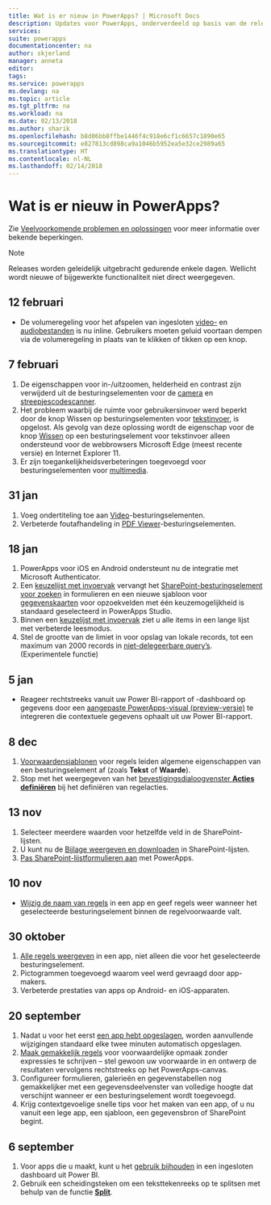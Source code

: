 ```yaml
---
title: Wat is er nieuw in PowerApps? | Microsoft Docs
description: Updates voor PowerApps, onderverdeeld op basis van de releasedatum
services: 
suite: powerapps
documentationcenter: na
author: skjerland
manager: anneta
editor: 
tags: 
ms.service: powerapps
ms.devlang: na
ms.topic: article
ms.tgt_pltfrm: na
ms.workload: na
ms.date: 02/13/2018
ms.author: sharik
ms.openlocfilehash: b8d06bb8ffbe1446f4c918e6cf1c6657c1890e65
ms.sourcegitcommit: e827813cd898ca9a1046b5952ea5e32ce2989a65
ms.translationtype: HT
ms.contentlocale: nl-NL
ms.lasthandoff: 02/14/2018
---
```

# <a name="whats-new-in-powerapps"></a>Wat is er nieuw in PowerApps?
Zie [Veelvoorkomende problemen en oplossingen](common-issues-and-resolutions.md) voor meer informatie over bekende beperkingen.

> [!NOTE]
> Releases worden geleidelijk uitgebracht gedurende enkele dagen. Wellicht wordt nieuwe of bijgewerkte functionaliteit niet direct weergegeven.

## <a name="feb-12"></a>12 februari
* De volumeregeling voor het afspelen van ingesloten [video-](controls/control-audio-video.md) en [audiobestanden](controls/control-audio-video.md) is nu inline. Gebruikers moeten geluid voortaan dempen via de volumeregeling in plaats van te klikken of tikken op een knop.

## <a name="feb-7"></a>7 februari
1. De eigenschappen voor in-/uitzoomen, helderheid en contrast zijn verwijderd uit de besturingselementen voor de [camera](controls/control-camera.md) en [streepjescodescanner](controls/control-barcodescanner.md).
2. Het probleem waarbij de ruimte voor gebruikersinvoer werd beperkt door de knop Wissen op besturingselementen voor [tekstinvoer](controls/control-text-input.md), is opgelost. Als gevolg van deze oplossing wordt de eigenschap voor de knop [Wissen](controls/control-text-input.md#additional-properties) op een besturingselement voor tekstinvoer alleen ondersteund voor de webbrowsers Microsoft Edge (meest recente versie) en Internet Explorer 11.
3. Er zijn toegankelijkheidsverbeteringen toegevoegd voor besturingselementen voor [multimedia](add-images-pictures-audio-video.md).

## <a name="jan-31"></a>31 jan
1. Voeg ondertiteling toe aan [Video](controls/control-audio-video.md)-besturingselementen.
2. Verbeterde foutafhandeling in [PDF Viewer](controls/control-pdf-viewer.md)-besturingselementen.

## <a name="jan-18"></a>18 jan
1. PowerApps voor iOS en Android ondersteunt nu de integratie met Microsoft Authenticator.
2. Een [keuzelijst met invoervak](controls/control-combo-box.md) vervangt het [SharePoint-besturingselement voor zoeken](sharepoint-lookup-fields.md) in formulieren en een nieuwe sjabloon voor [gegevenskaarten](working-with-cards.md) voor opzoekvelden met één keuzemogelijkheid is standaard geselecteerd in PowerApps Studio.
3. Binnen een [keuzelijst met invoervak](controls/control-combo-box.md) ziet u alle items in een lange lijst met verbeterde leesmodus.
4. Stel de grootte van de limiet in voor opslag van lokale records, tot een maximum van 2000 records in [niet-delegeerbare query’s](delegation-overview.md#non-delegable-limits). (Experimentele functie)

## <a name="jan-5"></a>5 jan
* Reageer rechtstreeks vanuit uw Power BI-rapport of -dashboard op gegevens door een [aangepaste PowerApps-visual (preview-versie)](https://powerapps.microsoft.com/blog/powerbi-powerapps-visual/) te integreren die contextuele gegevens ophaalt uit uw Power BI-rapport.

## <a name="dec-8"></a>8 dec
1. [Voorwaardensjablonen](working-with-rules.md) voor regels leiden algemene eigenschappen van een besturingselement af (zoals **Tekst** of **Waarde**).
2. Stop met het weergegeven van het [bevestigingsdialoogvenster **Acties definiëren**](working-with-rules.md) bij het definiëren van regelacties.

## <a name="nov-13"></a>13 nov
1. Selecteer meerdere waarden voor hetzelfde veld in de SharePoint-lijsten.
2. U kunt nu de [Bijlage weergeven en downloaden](controls/control-attachments.md) in SharePoint-lijsten.
3. [Pas SharePoint-lijstformulieren aan](customize-list-form.md) met PowerApps.

## <a name="nov-10"></a>10 nov
* [Wijzig de naam van regels](working-with-rules.md) in een app en geef regels weer wanneer het geselecteerde besturingselement binnen de regelvoorwaarde valt.

## <a name="oct-30"></a>30 oktober
1. [Alle regels weergeven](working-with-rules.md) in een app, niet alleen die voor het geselecteerde besturingselement.
2. Pictogrammen toegevoegd waarom veel werd gevraagd door app-makers.
3. Verbeterde prestaties van apps op Android- en iOS-apparaten.

## <a name="sept-20"></a>20 september
1. Nadat u voor het eerst [een app hebt opgeslagen](save-publish-app.md), worden aanvullende wijzigingen standaard elke twee minuten automatisch opgeslagen.
2. [Maak gemakkelijk regels](working-with-rules.md) voor voorwaardelijke opmaak zonder expressies te schrijven – stel gewoon uw voorwaarde in en ontwerp de resultaten vervolgens rechtstreeks op het PowerApps-canvas.
3. Configureer formulieren, galerieën en gegevenstabellen nog gemakkelijker met een gegevensdeelvenster van volledige hoogte dat verschijnt wanneer er een besturingselement wordt toegevoegd.
4. Krijg contextgevoelige snelle tips voor het maken van een app, of u nu vanuit een lege app, een sjabloon, een gegevensbron of SharePoint begint.

## <a name="sept-6"></a>6 september
1. Voor apps die u maakt, kunt u het [gebruik bijhouden](app-analytics.md) in een ingesloten dashboard uit Power BI.
2. Gebruik een scheidingsteken om een teksttekenreeks op te splitsen met behulp van de functie **[Split](functions/function-split.md)**.
